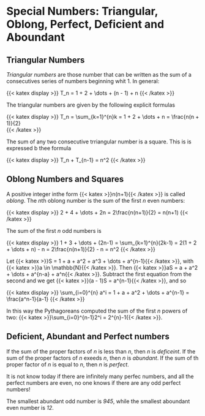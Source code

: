 # Special Numbers: Triangular, Oblong, Perfect, Deficient and Aboundant

## Triangular Numbers

*Triangular numbers* are those number that can be written as the sum of a consecutives series of numbers beginning whit 1. In general:

{{< katex display >}}
T_n = 1 + 2 + \dots + (n - 1) + n
{{< /katex >}}

The triangular numbers are given by the following explicit formulas

{{< katex display >}}
T_n = \sum_{k=1}^{n}k = 1 + 2 + \dots + n = \frac{n(n + 1)}{2}  
{{< /katex >}}

The sum of any two consecutive trriangular number is a square. This is is expressed b thee formula

{{< katex display >}}
T_n + T_{n-1} = n^2
{{< /katex >}}

## Oblong Numbers and Squares

A positive integer inthe form {{< katex >}}n(n+1){{< /katex >}} is called *oblong*. The *n*th oblong number is the sum of the first *n* even numbers:

{{< katex display >}}
2 + 4 + \dots + 2n = 2\frac{n(n+1)}{2} = n(n+1)
{{< /katex >}}

The sum of the first *n* odd numbers is

{{< katex display >}}
1 + 3 + \dots + (2n-1) = \sum_{k=1}^{n}(2k-1) = 2(1 + 2 + \dots + n) - n = 2\frac{n(n+1)}{2} - n = n^2
{{< /katex >}}

Let {{< katex >}}S = 1 + a + a^2 + a^3 + \dots + a^{n-1}{{< /katex >}}, with {{< katex >}}a \in \mathbb{N}{{< /katex >}}. Then {{< katex >}}aS = a + a^2 + \dots + a^{n-a} + a^n{{< /katex >}}. Subtract the first equation from the second and we get {{< katex >}}(a - 1)S = a^{n-1}{{< /katex >}}, and so

{{< katex display >}}
\sum_{i=0}^{n} a^i = 1 + a + a^2 + \dots + a^{n-1} = \frac{a^n-1}{a-1}
{{< /katex >}}

In this way the Pythagoreans computed the sum of the first *n* powers of two: {{< katex >}}\sum_{i=0}^{n-1}2^i = 2^{n}-1{{< /katex >}}.

## Deficient, Abundant and Perfect numbers

If the sum of the proper factors of *n* is less than *n*, then *n* is *deficeint*. If the sum of the proper factors of *n* exeeds *n*, then *n* is *abundant*. If the sum of th proper factor of *n* is equal to *n*, then *n* is *perfect*.

It is not know today if there are infinitely many perfec numbers, and all the perfect numbers are even, no one knows if there are any odd perfect numbers!

The smallest abundant odd number is *945*, while the smallest aboundant even number is *12*.